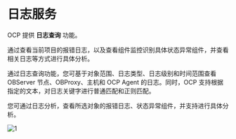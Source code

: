 # 日志服务

OCP 提供 **日志查询** 功能。

通过查看当前项目的报错日志，以及查看组件监控识别具体状态异常组件，并查看相关日志等方式进行具体分析。

通过日志查询功能，您可基于对象范围、日志类型、日志级别和时间范围查看 OBServer 节点、OBProxy、主机和 OCP Agent 的日志。同时，OCP 支持根据指定的文本，对日志关键字进行普通匹配和正则匹配。

您可通过日志分析，查看所选对象的报错日志、状态异常组件，并支持进行具体分析。

![1](https://obbusiness-private.oss-cn-shanghai.aliyuncs.com/doc/img/ocp/403-ce/%E6%97%A5%E5%BF%97%E6%9F%A5%E8%AF%A2.png)
